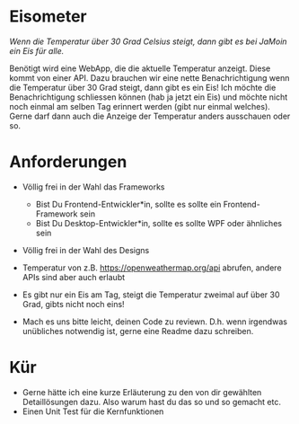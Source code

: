 ﻿# Eisometer

*Wenn die Temperatur über 30 Grad Celsius steigt, dann gibt es bei JaMoin ein Eis für alle.*

Benötigt wird eine WebApp, die die aktuelle Temperatur anzeigt. Diese kommt von einer API. 
Dazu brauchen wir eine nette Benachrichtigung wenn die Temperatur über 30 Grad steigt, dann gibt es ein Eis!
Ich möchte die Benachrichtigung schliessen können (hab ja jetzt ein Eis) und möchte nicht noch einmal am selben Tag erinnert werden 
(gibt nur einmal welches). Gerne darf dann auch die Anzeige der Temperatur anders ausschauen oder so. 

# Anforderungen
- Völlig frei in der Wahl das Frameworks
  - Bist Du Frontend-Entwickler*in, sollte es sollte ein Frontend-Framework sein
  - Bist Du Desktop-Entwickler*in, sollte es sollte WPF oder ähnliches sein
- Völlig frei in der Wahl des Designs
- Temperatur von z.B. https://openweathermap.org/api abrufen, andere APIs sind aber auch erlaubt
- Es gibt nur ein Eis am Tag, steigt die Temperatur zweimal auf über 30 Grad, gibts nicht noch eins!

- Mach es uns bitte leicht, deinen Code zu reviewn. D.h. wenn irgendwas unübliches notwendig ist, gerne eine Readme dazu schreiben.

# Kür
- Gerne hätte ich eine kurze Erläuterung zu den von dir gewählten Detaillösungen dazu. Also warum hast du das so und so gemacht etc.
- Einen Unit Test für die Kernfunktionen

